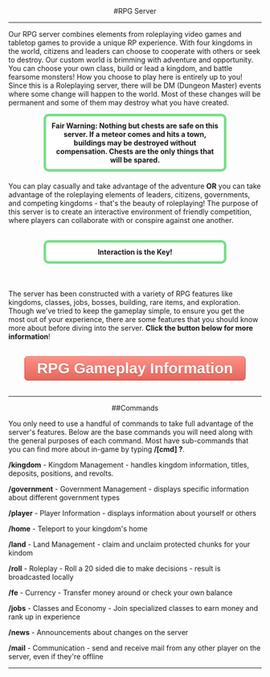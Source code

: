 ---
---
<html>
<head>
</head>
<style type="text/css">
.myButton {
	-moz-box-shadow:inset 0px 1px 0px 0px #f7c5c0;
	-webkit-box-shadow:inset 0px 1px 0px 0px #f7c5c0;
	box-shadow:inset 0px 1px 0px 0px #f7c5c0;
	background:-webkit-gradient(linear, left top, left bottom, color-stop(0.05, #fc8d83), color-stop(1, #e4685d));
	background:-moz-linear-gradient(top, #fc8d83 5%, #e4685d 100%);
	background:-webkit-linear-gradient(top, #fc8d83 5%, #e4685d 100%);
	background:-o-linear-gradient(top, #fc8d83 5%, #e4685d 100%);
	background:-ms-linear-gradient(top, #fc8d83 5%, #e4685d 100%);
	background:linear-gradient(to bottom, #fc8d83 5%, #e4685d 100%);
	filter:progid:DXImageTransform.Microsoft.gradient(startColorstr='#fc8d83', endColorstr='#e4685d',GradientType=0);
	background-color:#fc8d83;
	-moz-border-radius:6px;
	-webkit-border-radius:6px;
	border-radius:6px;
	border:1px solid #d83526;
	display:inline-block;
	cursor:pointer;
	color:#ffffff;
	font-family:Arial;
	font-size:30px;
	font-weight:bold;
	padding:6px 24px;
	text-decoration:none;
	text-shadow:0px 1px 0px #b23e35;
}
.myButton:hover {
	background:-webkit-gradient(linear, left top, left bottom, color-stop(0.05, #e4685d), color-stop(1, #fc8d83));
	background:-moz-linear-gradient(top, #e4685d 5%, #fc8d83 100%);
	background:-webkit-linear-gradient(top, #e4685d 5%, #fc8d83 100%);
	background:-o-linear-gradient(top, #e4685d 5%, #fc8d83 100%);
	background:-ms-linear-gradient(top, #e4685d 5%, #fc8d83 100%);
	background:linear-gradient(to bottom, #e4685d 5%, #fc8d83 100%);
	filter:progid:DXImageTransform.Microsoft.gradient(startColorstr='#e4685d', endColorstr='#fc8d83',GradientType=0);
	background-color:#e4685d;
	color:#ffffff;
}
.myButton:active {
	position:relative;
	top:1px;
}
</style>

<body>
<div style="text-align: center;" markdown="1">
#RPG Server
</div>

<hr>
<p>Our RPG server combines elements from roleplaying video games and tabletop games to provide a unique RP experience. With four kingdoms in the world, citizens and leaders can choose to cooperate with others or seek to destroy. Our custom world is brimming with adventure and opportunity. You can choose your own class, build or lead a kingdom, and battle fearsome monsters! How you choose to play here is entirely up to you! Since this is a Roleplaying server, there will be DM (Dungeon Master) events where some change will happen to the world. Most of these changes will be permanent and some of them may destroy what you have created.</p>

<p style="border: 5px solid #77df88; text-align:center;border-radius:10px;background-color:#ffffff; padding: 10px;margin: 0px 70px 20px 70px;">
<b>Fair Warning: Nothing but chests are safe on this server. If a meteor comes and hits a town, buildings may be destroyed without compensation. Chests are the only things that will be spared.</b>
</p>

<p>You can play casually and take advantage of the adventure <b>OR</b> you can take advantage of the roleplaying elements of leaders, citizens, governments, and competing kingdoms - that's the beauty of roleplaying! The purpose of this server is to create an interactive environment of friendly competition, where players can collaborate with or conspire against one another.</p>
<br/>
<p style="border: 5px solid #77df88; text-align:center;border-radius:10px;background-color:#ffffff; padding: 10px;margin: 0px 70px 20px 70px;">
<b>Interaction is the Key!</b>
</p>
<br/>
<p>The server has been constructed with a variety of RPG features like kingdoms, classes, jobs, bosses, building, rare items, and exploration. Though we've tried to keep the gameplay simple, to ensure you get the most out of your experience, there are some features that you should know more about before diving into the server. <b>Click the button below for more information</b>!</p>
<br/>
<center><a href="{{site.baseurl}}/rpg-gameplay" class="myButton">RPG Gameplay Information</a></center>
<br/>
<hr>

<div style="text-align: center;" markdown="1">
##Commands
</div>

<p>You only need to use a handful of commands to take full advantage of the server's features. Below are the base commands you will need along with the general purposes of each command. Most have sub-commands that you can find more about in-game by typing <b>/[cmd] ?</b>.</p>

<p><b>/kingdom</b> - Kingdom Management - handles kingdom information, titles, deposits, positions, and revolts.</p>
<p><b>/government</b> - Government Management - displays specific information about different government types</p>
<p><b>/player</b> - Player Information - displays information about yourself or others</p>
<p><b>/home</b> - Teleport to your kingdom's home</p>
<p><b>/land</b> - Land Management - claim and unclaim protected chunks for your kindom</p>
<p><b>/roll</b> - Roleplay - Roll a 20 sided die to make decisions - result is broadcasted locally</p>
<p><b>/fe</b> - Currency - Transfer money around or check your own balance</p>
<p><b>/jobs</b> - Classes and Economy - Join specialized classes to earn money and rank up in experience</p>
<p><b>/news</b> - Announcements about changes on the server</p>
<p><b>/mail</b> - Communication - send and receive mail from any other player on the server, even if they're offline</p>

<hr>
</body>
</html>

